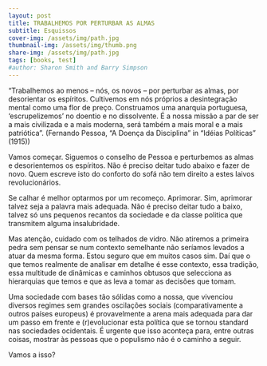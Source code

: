 ```yaml
---
layout: post
title: TRABALHEMOS POR PERTURBAR AS ALMAS
subtitle: Esquissos
cover-img: /assets/img/path.jpg
thumbnail-img: /assets/img/thumb.png
share-img: /assets/img/path.jpg
tags: [books, test]
#author: Sharon Smith and Barry Simpson
---
```


“Trabalhemos ao menos – nós, os novos – por perturbar as almas, por desorientar os espíritos. Cultivemos em nós próprios a desintegração mental como uma flor de preço. Construamos uma anarquia portuguesa, ‘escrupelizemos’ no doentio e no dissolvente. É a nossa missão a par de ser a mais civilizada e a mais moderna, será também a mais moral e a mais patriótica”.
(Fernando Pessoa, “A Doença da Disciplina” in “Idéias Políticas” (1915))

Vamos começar. Siguemos o conselho de Pessoa e perturbemos as almas e desorientemos os espíritos.
Não é preciso deitar tudo abaixo e fazer de novo. Quem escreve isto do conforto do sofá não tem direito a estes laivos revolucionários.

Se calhar é melhor optarmos por um recomeço. Aprimorar. Sim, aprimorar talvez seja a palavra mais adequada.
Não é preciso deitar tudo a baixo, talvez só uns pequenos recantos da sociedade e da classe politica que transmitem alguma insalubridade.

Mas atenção, cuidado com os telhados de vidro. Não atiremos a primeira pedra sem pensar se num contexto semelhante não seríamos levados a atuar da mesma forma. Estou seguro que em muitos casos sim. Daí que o que temos realmente de analisar em detalhe é esse contexto, essa tradição, essa multitude de dinâmicas e caminhos obtusos que selecciona as hierarquias que temos e que as leva a tomar as decisões que tomam.

Uma sociedade com bases tão sólidas como a nossa, que vivenciou diversos regimes sem grandes oscilações sociais (comparativamente a outros países europeus) é provavelmente a arena mais adequada para dar um passo em frente e (r)evolucionar esta política que se tornou standard nas sociedades ocidentais. É urgente que isso aconteça para, entre outras coisas, mostrar às pessoas que o populismo não é o caminho a seguir.

Vamos a isso?
